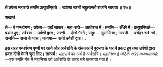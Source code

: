 **ते उपेत्य महारात्रे तमसि प्रत्युपसि्थते ।** **उर्वश्या उरणौ जह्रुन्र्यस्तौ राजनि जायया ॥ २७॥** 

**शब्दार्थ** 

**ते—** **वे गन्धर्वगण** **; उपेत्य—** **वहाँ जाकर** **; महा-रात्रे—** **आधीरात में** **; तमसि—** **अँधेरे में** **; प्रत्युपस्थिते—** **प्रकट हुए** **; उर्वश्या—** **उर्वशी द्वारा** **;** **उरणौ—** **दोनों मेमने** **; जह्रु:—** **चुरा लिया** **; न्यस्तौ—** **धरोहर रखे गये** **; राजनि—** **राजा के पास** **; जायया—** **पत्नी उर्वशी द्वारा।** **.** 

**इस तरह गन्धर्वगण पृथ्वी पर आये और अर्धरात्रि के अंधकार में पुरुरवा के घर में प्रकट हुए** **तथा उर्वशी द्वारा प्रदत्त दोनों मेमने चुरा लिए।** **तात्पर्य :** *महारात्रे* का अर्थ है अर्धरात्रि। *महानिशा द्वे घटिके रात्रेर् मध्यमयामयो:* —इस स्मृति मंत्र में महानिशा को अर्धरात्रि के बारह बजे बतलाया गया है।  